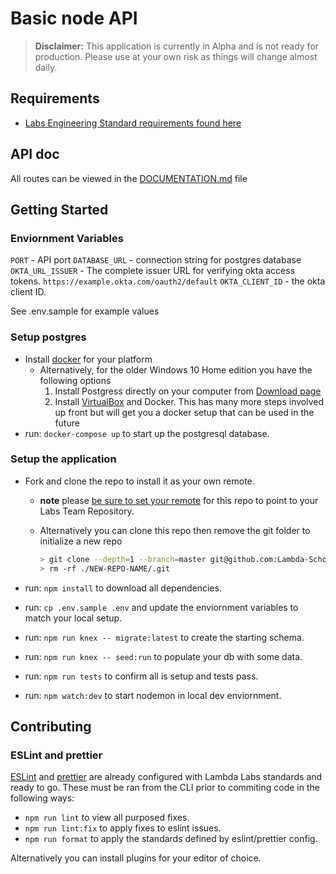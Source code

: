 # Basic node API

> **Disclaimer:** This application is currently in Alpha and is not ready for
> production. Please use at your own risk as things will change almost daily.

## Requirements

- [Labs Engineering Standard requirements found here](https://labs.lambdaschool.com/topics/node-js/)

## API doc

All routes can be viewed in the [DOCUMENTATION.md](DOCUMENTATION.md) file

## Getting Started

### Enviornment Variables

`PORT` - API port
`DATABASE_URL` - connection string for postgres database
`OKTA_URL_ISSUER` - The complete issuer URL for verifying okta access tokens. `https://example.okta.com/oauth2/default`
`OKTA_CLIENT_ID` - the okta client ID.

See .env.sample for example values

### Setup postgres

- Install [docker](https://docs.docker.com/get-docker/) for your platform
  - Alternatively, for the older Windows 10 Home edition you have the following options
    1. Install Postgress directly on your computer from [Download page](https://www.postgresql.org/download/)
    2. Install [VirtualBox](https://www.virtualbox.org/wiki/Downloads) and Docker. This has many more steps involved up front but will get you a docker setup that can be used in the future
- run: `docker-compose up` to start up the postgresql database.

### Setup the application

- Fork and clone the repo to install it as your own remote.

  - **note** please [be sure to set your remote](https://help.github.jp/enterprise/2.11/user/articles/changing-a-remote-s-url/) for this repo to point to your Labs Team Repository.
  - Alternatively you can clone this repo then remove the git folder to initialize a new repo

    ```bash
    > git clone --depth=1 --branch=master git@github.com:Lambda-School-Labs/labs-api-starter.git NEW-REPO-NAME
    > rm -rf ./NEW-REPO-NAME/.git
    ```

- run: `npm install` to download all dependencies.
- run: `cp .env.sample .env` and update the enviornment variables to match your local setup.
- run: `npm run knex -- migrate:latest` to create the starting schema.
- run: `npm run knex -- seed:run` to populate your db with some data.
- run: `npm run tests` to confirm all is setup and tests pass.
- run: `npm watch:dev` to start nodemon in local dev enviornment.

## Contributing

### ESLint and prettier

[ESLint](https://eslint.org/) and [prettier](https://prettier.io/) are already
configured with Lambda Labs standards and ready to go. These must be ran from
the CLI prior to commiting code in the following ways:

- `npm run lint` to view all purposed fixes.
- `npm run lint:fix` to apply fixes to eslint issues.
- `npm run format` to apply the standards defined by eslint/prettier config.

Alternatively you can install plugins for your editor of choice.

